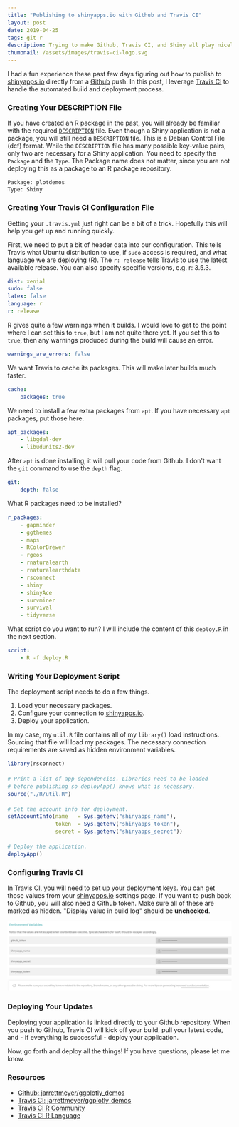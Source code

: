 ```yaml
---
title: "Publishing to shinyapps.io with Github and Travis CI"
layout: post
date: 2019-04-25
tags: git r
description: Trying to make Github, Travis CI, and Shiny all play nicely together
thumbnail: /assets/images/travis-ci-logo.svg
---
```


I had a fun experience these past few days figuring out how to publish to [shinyapps.io](https://www.shinyapps.io/) directly from a [Github](https://github.com) push. In this post, I leverage [Travis CI](https://travis-ci.org/) to handle the automated build and deployment process.

### Creating Your DESCRIPTION File

If you have created an R package in the past, you will already be familiar with the required [`DESCRIPTION`](https://cran.r-project.org/doc/manuals/r-release/R-exts.html#The-DESCRIPTION-file) file. Even though a Shiny application is not a package, you will still need a `DESCRIPTION` file. This is a Debian Control File (dcf) format. While the `DESCRIPTION` file has many possible key-value pairs, only two are necessary for a Shiny application. You need to specify the `Package` and the `Type`. The Package name does not matter, since you are not deploying this as a package to an R package repository.

```dcf
Package: plotdemos
Type: Shiny
```

### Creating Your Travis CI Configuration File

Getting your `.travis.yml` just right can be a bit of a trick. Hopefully this will help you get up and running quickly.

First, we need to put a bit of header data into our configuration. This tells Travis what Ubuntu distribution to use, if `sudo` access is required, and what language we are deploying (R). The `r: release` tells Travis to use the latest available release. You can also specify specific versions, e.g. r: 3.5.3.

```yml
dist: xenial
sudo: false
latex: false
language: r
r: release
```

R gives quite a few warnings when it builds. I would love to get to the point where I can set this to `true`, but I am not quite there yet. If you set this to `true`, then any warnings produced during the build will cause an error.

```yml
warnings_are_errors: false
```

We want Travis to cache its packages. This will make later builds much faster.

```yml
cache:
    packages: true
```

We need to install a few extra packages from `apt`. If you have necessary `apt` packages, put those here.

```yml
apt_packages:
    - libgdal-dev
    - libudunits2-dev
```

After `apt` is done installing, it will pull your code from Github. I don't want the `git` command to use the `depth` flag.

```yml
git:
    depth: false
```

What R packages need to be installed?

```yml
r_packages:
    - gapminder
    - ggthemes
    - maps
    - RColorBrewer
    - rgeos
    - rnaturalearth
    - rnaturalearthdata
    - rsconnect
    - shiny
    - shinyAce
    - survminer
    - survival
    - tidyverse
```

What script do you want to run? I will include the content of this `deploy.R` in the next section.

```yml
script:
    - R -f deploy.R
```

### Writing Your Deployment Script

The deployment script needs to do a few things.

1. Load your necessary packages.
2. Configure your connection to [shinyapps.io](https://www.shinyapps.io).
3. Deploy your application.

In my case, my `util.R` file contains all of my `library()` load instructions. Sourcing that file will load my packages. The necessary connection requirements are saved as hidden environment variables.

```r
library(rsconnect)

# Print a list of app dependencies. Libraries need to be loaded
# before publishing so deployApp() knows what is necessary.
source("./R/util.R")

# Set the account info for deployment.
setAccountInfo(name   = Sys.getenv("shinyapps_name"),
               token  = Sys.getenv("shinyapps_token"),
               secret = Sys.getenv("shinyapps_secret"))

# Deploy the application.
deployApp()
```

### Configuring Travis CI

In Travis CI, you will need to set up your deployment keys. You can get those values from your [shinyapps.io](https://www.shinyapps.io) settings page. If you want to push back to Github, you will also need a Github token. Make sure all of these are marked as hidden. "Display value in build log" should be **unchecked**.

![Travis CI Settings](/assets/images/travis-ci-jarrettmeyer-ggplotly_demos-settings.png)

### Deploying Your Updates

Deploying your application is linked directly to your Github repository. When you push to Github, Travis CI will kick off your build, pull your latest code, and - if everything is successful - deploy your application.

Now, go forth and deploy all the things! If you have questions, please let me know.

### Resources

-   [Github: jarrettmeyer/ggplotly_demos](https://github.com/jarrettmeyer/ggplotly_demos)
-   [Travis CI: jarrettmeyer/ggplotly_demos](https://travis-ci.org/jarrettmeyer/ggplotly_demos)
-   [Travis CI R Community](https://travis-ci.community/c/languages/r)
-   [Travis CI R Language](https://docs.travis-ci.com/user/languages/r/)
